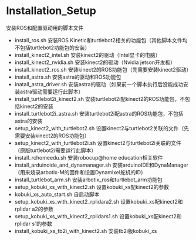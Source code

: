 # Installation_Setup
安装ROS和配置驱动用的脚本文件
* install_ros.sh 安装ROS Kinetic和turtlebot2相关的功能包（其他脚本文件均不包括turtlebot2功能包的安装）
* install_kinect2_intel.sh 安装kinect2的驱动（Intel显卡的电脑）
* install_kinect2_nvidia.sh 安装kinect2的驱动（Nvidia jetson开发板）
* install_kinect2_ros.sh 安装kinect2的ROS功能包（先需要安装kinect2驱动）
* inatall_astra.sh 安装astra的驱动和ROS功能包
* inatall_astra_driver.sh 安装astra的驱动（如果前一个脚本执行后没能成功安装astra驱动需要运行此脚本）
* install_turtlebot2i_kinect2.sh 安装turtlebot2i配kinect2的ROS功能包，不包括kinect2的安装
* install_turtlebot2i_astra.sh 安装turtlebot2i配astra的ROS功能包，不包括astra的安装
* setup_kinect2_with_turtlebot2.sh 设置kinect2与turtlebot2关联的文件（先需要安装kinect2的ROS功能包）
* setup_kinect2_with_turtlebot2i.sh 设置kinect2与turtlebot2i关联的文件（原版turtlebot2i需要运行此脚本）
* install_rchomeedu.sh 安装robocup@home education相关软件
* install_arduinoide_and_dynamanager.sh 安装arduinoIDE和DynaManager（用来烧录arbotix-M的固件和设置Dynamixel舵机的ID）
* install_turtlebot_arm.sh 安装arbotix_ros和turtlebot_arm功能包
* setup_kobuki_xs_with_kinect2.sh 设置kobuki_xs配kinect2的参数
* kobuki_xs_auto_start.sh 自启动脚本
* setup_kobuki_xs_with_kinect2_rplidara2.sh 设置kobuki_xs配kinect2和rplidar a2的参数
* setup_kobuki_xs_with_kinect2_rplidars1.sh 设置kobuki_xs配kinect2和rplidar s1的参数
* install_kobuki_xs_tb2i_with_kinect2.sh 安装tb2i版kobuki_xs
